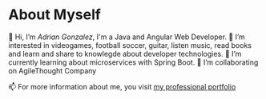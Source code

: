 # About Myself

👋 Hi, I’m *Adrian Gonzalez*, I'm a Java and Angular Web Developer.
👀 I’m interested in videogames, football soccer, guitar, listen music, read books and learn and share to knowlegde about developer technologies.
🌱 I’m currently learning about microservices with Spring Boot.
💞️ I’m collaborating on AgileThought Company  

📫 For more information about me, you visit [my professional portfolio](https://adriangonzalez-code.github.io/portfolio)

